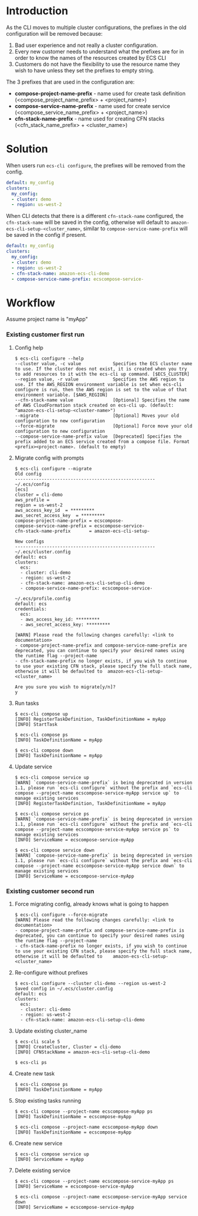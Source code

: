 <!--
Copyright 2015-2017 Amazon.com, Inc. or its affiliates. All Rights Reserved.

Licensed under the Apache License, Version 2.0 (the "License"). You may
not use this file except in compliance with the License. A copy of the
License is located at

http://aws.amazon.com/apache2.0/

or in the "license" file accompanying this file. This file is distributed
on an "AS IS" BASIS, WITHOUT WARRANTIES OR CONDITIONS OF ANY KIND, either
express or implied. See the License for the specific language governing
permissions and limitations under the License.
-->

# Introduction
As the CLI moves to multiple cluster configurations, the prefixes in the old configuration will be removed because:
1. Bad user experience and not really a cluster configuration.
1. Every new customer needs to understand what the prefixes are for in order to know the names of the resources created by ECS CLI
1. Customers do not have the flexibility to use the resource name they wish to have unless they set the prefixes to empty string.

The 3 prefixes that are used in the configuration are:
* **compose-project-name-prefix** - name used for create task definition (<compose_project_name_prefix> + <project_name>)
* **compose-service-name-prefix** - name used for create service (<compose_service_name_prefix> + <project_name>)
* **cfn-stack-name-prefix** - name used for creating CFN stacks (<cfn_stack_name_prefix> + <cluster_name>)

# Solution
When users run `ecs-cli configure`, the prefixes will be removed from the config.
```yaml
default: my_config
clusters:
  my_config:
  - cluster: demo
  - region: us-west-2
```

When CLI detects that there is a different `cfn-stack-name` configured, the `cfn-stack-name` will be saved in the config, otherwise will default to `amazon-ecs-cli-setup-<cluster_name>`, similar to `compose-service-name-prefix` will be saved in the config if present.
```yaml
default: my_config
clusters:
  my_config:
  - cluster: demo
  - region: us-west-2
  - cfn-stack-name: amazon-ecs-cli-demo
  - compose-service-name-prefix: ecscompose-service-
```

# Workflow
Assume project name is "myApp"
### Existing customer first run
1. Config help
   ```
   $ ecs-cli configure --help
   --cluster value, -c value            Specifies the ECS cluster name to use. If the cluster does not exist, it is created when you try to add resources to it with the ecs-cli up command. [$ECS_CLUSTER]
   --region value, -r value             Specifies the AWS region to use. If the AWS_REGION environment variable is set when ecs-cli configure is run, then the AWS region is set to the value of that environment variable. [$AWS_REGION]
   --cfn-stack-name value               [Optional] Specifies the name of AWS CloudFormation stack created on ecs-cli up. (default: "amazon-ecs-cli-setup-<cluster-name>")
   --migrate                            [Optional] Moves your old configuration to new configuration
   --force-migrate                      [Optional] Force move your old configuration to new configuration
   --compose-service-name-prefix value  [Deprecated] Specifies the prefix added to an ECS service created from a compose file. Format <prefix><project-name>. (default to empty)
   ```

1. Migrate config with prompts
   ```
   $ ecs-cli configure --migrate
   Old config
   -----------------------------------------------------
   ~/.ecs/config
   [ecs]
   cluster = cli-demo
   aws_profile =
   region = us-west-2
   aws_access_key_id  = *********
   aws_secret_access_key  = *********
   compose-project-name-prefix = ecscompose-
   compose-service-name-prefix = ecscompose-service-
   cfn-stack-name-prefix       = amazon-ecs-cli-setup-

   New configs
   -----------------------------------------------------
   ~/.ecs/cluster.config
   default: ecs
   clusters:
     ecs:
     - cluster: cli-demo
     - region: us-west-2
     - cfn-stack-name: amazon-ecs-cli-setup-cli-demo
     - compose-service-name-prefix: ecscompose-service-

   ~/.ecs/profile.config
   default: ecs
   credentials:
     ecs:
     - aws_access_key_id: *********
     - aws_secret_access_key: *********

   [WARN] Please read the following changes carefully: <link to documentation>
   - compose-project-name-prefix and compose-service-name-prefix are deprecated, you can continue to specify your desired names using the runtime flag --project-name
   - cfn-stack-name-prefix no longer exists, if you wish to continue to use your existing CFN stack, please specify the full stack name, otherwise it will be defaulted to  amazon-ecs-cli-setup-<cluster_name>

   Are you sure you wish to migrate[y/n]?
   y
   ```
1. Run tasks
   ```
   $ ecs-cli compose up
   [INFO] RegisterTaskDefinition, TaskDefinitionName = myApp
   [INFO] StartTask

   $ ecs-cli compose ps
   [INFO] TaskDefinitionName = myApp

   $ ecs-cli compose down
   [INFO] TaskDefinitionName = myApp
   ```
1. Update service
   ```
   $ ecs-cli compose service up
   [WARN] `compose-service-name-prefix` is being deprecated in version 1.1, please run `ecs-cli configure` without the prefix and `ecs-cli compose --project-name ecscompose-service-myApp service up` to manage existing services
   [INFO] RegisterTaskDefinition, TaskDefinitionName = myApp

   $ ecs-cli compose service ps
   [WARN] `compose-service-name-prefix` is being deprecated in version 1.1, please run `ecs-cli configure` without the prefix and `ecs-cli compose --project-name ecscompose-service-myApp service ps` to manage existing services
   [INFO] ServiceName = ecscompose-service-myApp

   $ ecs-cli compose service down
   [WARN] `compose-service-name-prefix` is being deprecated in version 1.1, please run `ecs-cli configure` without the prefix and `ecs-cli compose --project-name ecscompose-service-myApp service down` to manage existing services
   [INFO] ServiceName = ecscompose-service-myApp
   ```
### Existing customer second run
1. Force migrating config, already knows what is going to happen
   ```
   $ ecs-cli configure --force-migrate
   [WARN] Please read the following changes carefully: <link to documentation>
   - compose-project-name-prefix and compose-service-name-prefix is deprecated, you can continue to specify your desired names using the runtime flag --project-name
   - cfn-stack-name-prefix no longer exists, if you wish to continue to use your existing CFN stack, please specify the full stack name, otherwise it will be defaulted to    amazon-ecs-cli-setup-<cluster_name>
   ```
1. Re-configure without prefixes
   ```
   $ ecs-cli configure --cluster cli-demo --region us-west-2
   Saved config in ~/.ecs/cluster.config
   default: ecs
   clusters:
     ecs:
     - cluster: cli-demo
     - region: us-west-2
     - cfn-stack-name: amazon-ecs-cli-setup-cli-demo
   ```
1. Update existing cluster_name
   ```
   $ ecs-cli scale 5
   [INFO] CreateCluster, Cluster = cli-demo
   [INFO] CFNStackName = amazon-ecs-cli-setup-cli-demo

   $ ecs-cli ps
   ```
1. Create new task
   ```
   $ ecs-cli compose ps
   [INFO] TaskDefinitionName = myApp
   ```
1. Stop existing tasks running
   ```
   $ ecs-cli compose --project-name ecscompose-myApp ps
   [INFO] TaskDefinitionName = ecscompose-myApp

   $ ecs-cli compose --project-name ecscompose-myApp down
   [INFO] TaskDefinitionName = ecscompose-myApp
1. Create new service
   ```
   $ ecs-cli compose service up
   [INFO] ServiceName = myApp
   ```
1. Delete existing service
   ```
   $ ecs-cli compose --project-name ecscompose-service-myApp ps
   [INFO] ServiceName = ecscompose-service-myApp

   $ ecs-cli compose --project-name ecscompose-service-myApp service down
   [INFO] ServiceName = ecscompose-service-myApp
   ```
